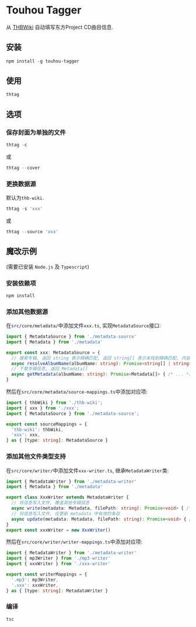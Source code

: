 # Touhou Tagger
从 [THBWiki](http://thwiki.cc/首页) 自动填写东方Project CD曲目信息.

## 安装
```powershell
npm install -g touhou-tagger
```
## 使用
```powershell
thtag
```
## 选项
### 保存封面为单独的文件
```powershell
thtag -c
```
或
```powershell
thtag --cover
```
### 更换数据源
默认为`thb-wiki`.
```powershell
thtag -s 'xxx'
```
或
```powershell
thtag --source 'xxx'
```
## 魔改示例
(需要已安装 `Node.js` 及 `Typescript`)
### 安装依赖项
```powershell
npm install
```
### 添加其他数据源
在`src/core/metadata/`中添加文件`xxx.ts`, 实现`MetadataSource`接口:
```TypeScript
import { MetadataSource } from './metadata-source'
import { Metadata } from './metadata'

export const xxx: MetadataSource = {
  // 搜索专辑, 返回 string 表示精确匹配, 返回 string[] 表示未找到精确匹配, 内容是根据 albumName 搜索得到的结果
  async resolveAlbumName(albumName: string): Promise<string[] | string> { /* ... */ }
  // 下载专辑信息, 返回 Metadata[]
  async getMetadata(albumName: string): Promise<Metadata[]> { /* ... */ }
}
```
然后在`src/core/metadata/source-mappings.ts`中添加对应项:
```TypeScript
import { thbWiki } from './thb-wiki';
import { xxx } from './xxx';
import { MetadataSource } from './metadata-source';

export const sourceMappings = {
  'thb-wiki': thbWiki,
  'xxx': xxx,
} as { [type: string]: MetadataSource }
```

### 添加其他文件类型支持
在`src/core/writer/`中添加文件`xxx-writer.ts`, 继承`MetadataWriter`类:
```TypeScript
import { MetadataWriter } from './metadata-writer'
import { Metadata } from './metadata'

export class XxxWriter extends MetadataWriter {
  // 将信息写入文件, 覆盖其他专辑信息
  async write(metadata: Metadata, filePath: string): Promise<void> { /* ... */ }
  // 将信息写入文件, 仅更新 metadata 中有效的条目
  async update(metadata: Metadata, filePath: string): Promise<void> { /* ... */ }
}
export const xxxWriter = new XxxWriter()
```
然后在`src/core/writer/writer-mappings.ts`中添加对应项:
```TypeScript
import { MetadataWriter } from './metadata-writer'
import { mp3Writer } from './mp3-writer'
import { xxxWriter } from './xxx-writer'

export const writerMappings = {
  '.mp3': mp3Writer,
  '.xxx': xxxWriter,
} as { [type: string]: MetadataWriter }
```
### 编译
```powershell
tsc
```